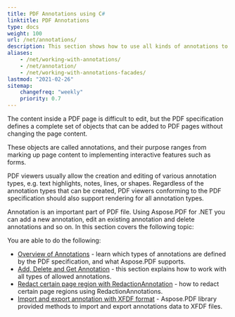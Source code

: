 ```yaml
---
title: PDF Annotations using C#
linktitle: PDF Annotations
type: docs
weight: 100
url: /net/annotations/
description: This section shows how to use all kinds of annotations to your PDF file with the Aspose.PDF library. Learn how to draw, open, or add an annotation in C# or VB.
aliases:
    - /net/working-with-annotations/
    - /net/annotation/
    - /net/working-with-annotations-facades/
lastmod: "2021-02-26"    
sitemap:
    changefreq: "weekly"
    priority: 0.7
---
```


The content inside a PDF page is difficult to edit, but the PDF specification defines a complete set of objects that can be added to PDF pages without changing the page content.

These objects are called annotations, and their purpose ranges from marking up page content to implementing interactive features such as forms.

PDF viewers usually allow the creation and editing of various annotation types, e.g. text highlights, notes, lines, or shapes. Regardless of the annotation types that can be created, PDF viewers conforming to the PDF specification should also support rendering for all annotation types.

Annotation is an important part of PDF file. Using Aspose.PDF for .NET you can add a new annotation, edit an existing annotation and delete annotations and so on. In this section covers the following topic:

You are able to do the following:

- [Overview of Annotations](/pdf/net/overview-of-annotations/) - learn which types of annotations are defined by the PDF specification, and what Aspose.PDF supports.
- [Add, Delete and Get Annotation](/pdf/net/add-delete-and-get-annotation/) - this section explains how to work with all types of allowed annotations.
- [Redact certain page region with RedactionAnnotation](/pdf/net/redact-certain-page-region-with-redactionannotation/) - how to redact certain page regions using  RedactionAnnotations.
- [Import and export annotation with XFDF format](/pdf/net/import-export-xfdf/) - Aspose.PDF library provided methods to import and export annotations data to XFDF files.
